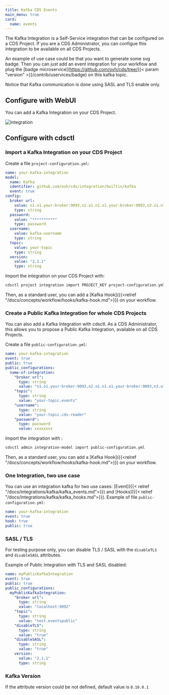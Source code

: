 ```yaml
---
title: Kafka CDS Events
main_menu: true
card:
  name: events
---
```


The Kafka Integration is a Self-Service integration that can be configured on a CDS Project.
If you are a CDS Administrator, you can configue this integration to be available on all CDS Projects.

An example of use case could be that you want to generate some svg badge. Then you can just add an event
integration for your workflow and plug the
[badge microservice](https://github.com/ovh/cds/tree/{{< param "version" >}}/contrib/uservices/badge) on this kafka topic.

Notice that Kafka communication is done using SASL and TLS enable only.

## Configure with WebUI

You can add a Kafka Integration on your CDS Project.

![Integration](../images/kafka-integration-webui.png)

## Configure with cdsctl

### Import a Kafka Integration on your CDS Project

Create a file `project-configuration.yml`:

```yml
name: your-kafka-integration
model:
  name: Kafka
  identifier: github.com/ovh/cds/integration/builtin/kafka
  event: true
config:
  broker url:
    value: n1.o1.your-broker:9093,n2.o1.n1.o1.your-broker:9093,n3.o1.n1.o1.your-broker:9093
    type: string
  password:
    value: "**********"
    type: password
  username:
    value: kafka-username
    type: string
  topic:
    value: your-topic
    type: string
  version:
    value: "2.1.1"
    type: string
```

Import the integration on your CDS Project with:

```bash
cdsctl project integration import PROJECT_KEY project-configuration.yml
```

Then, as a standard user, you can add a [Kafka Hook]({{<relref "/docs/concepts/workflow/hooks/kafka-hook.md">}}) on your workflow.

### Create a Public Kafka Integration for whole CDS Projects

You can also add a Kafka Integration with cdsctl. As a CDS Administrator,
this allows you to propose a Public Kafka Integration, available on all CDS Projects.

Create a file `public-configuration.yml`:

```yml
name: your-kafka-integration
event: true
public: true
public_configurations:
  name-of-integration:
    "broker url":
      type: string
      value: "n1.o1.your-broker:9093,n2.o1.n1.o1.your-broker:9093,n3.o1.n1.o1.your-broker:9093"
    "topic":
      type: string
      value: "your-topic.events"
    "username":
      type: string
      value: "your-topic.cds-reader"
    "password":
      type: password
      value: xxxxxxxx
```

Import the integration with :

```bash
cdsctl admin integration-model import public-configuration.yml
```

Then, as a standard user, you can add a [Kafka Hook]({{<relref "/docs/concepts/workflow/hooks/kafka-hook.md">}}) on your workflow.

### One Integration, two use case

You can use an integration kafka for two use cases: [Event]({{< relref "/docs/integrations/kafka/kafka_events.md">}}) and [Hooks]({{< relref "/docs/integrations/kafka/kafka_hooks.md">}}). Example of file `public-configuration.yml`:

```yml
name: your-kafka-integration
event: true
hook: true
public: true
```

### SASL / TLS

For testing purpose only, you can disable TLS / SASL with the `disableTLS` and `disableSASL` attributes.

Example of Public Integration with TLS and SASL disabled:

```yml
name: myPublicKafkaIntegration
event: true
public: true
public_configurations:
  myPublicKafkaIntegration:
    "broker url":
      type: string
      value: "localhost:9092"
    "topic":
      type: string
      value: "test.eventspublic"
    "disableTLS":
      type: string
      value: "true"
    "disableSASL":
      type: string
      value: "true"
    version:
      value: "2.1.1"
      type: string
```

### Kafka Version

If the attribute version could be not defined, default value is `0.10.0.1`
